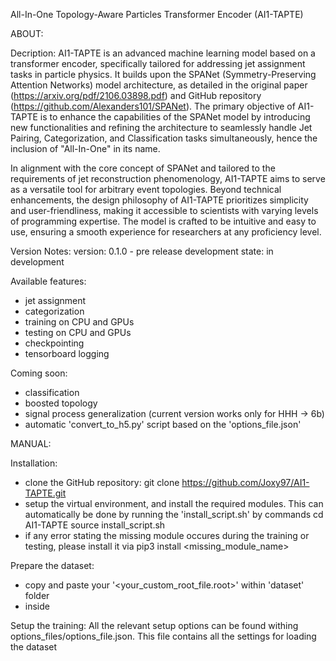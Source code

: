 All-In-One Topology-Aware Particles Transformer Encoder (AI1-TAPTE)

ABOUT:

Decription:
AI1-TAPTE is an advanced machine learning model based on a transformer encoder, specifically tailored for addressing jet assignment tasks in particle physics. It builds upon the SPANet (Symmetry-Preserving Attention Networks) model architecture, as detailed in the original paper (https://arxiv.org/pdf/2106.03898.pdf) and GitHub repository (https://github.com/Alexanders101/SPANet). The primary objective of AI1-TAPTE is to enhance the capabilities of the SPANet model by introducing new functionalities and refining the architecture to seamlessly handle Jet Pairing, Categorization, and Classification tasks simultaneously, hence the inclusion of "All-In-One" in its name.

In alignment with the core concept of SPANet and tailored to the requirements of jet reconstruction phenomenology, AI1-TAPTE aims to serve as a versatile tool for arbitrary event topologies. Beyond technical enhancements, the design philosophy of AI1-TAPTE prioritizes simplicity and user-friendliness, making it accessible to scientists with varying levels of programming expertise. The model is crafted to be intuitive and easy to use, ensuring a smooth experience for researchers at any proficiency level.

Version Notes:
version: 0.1.0 - pre release
development state: in development

Available features:
- jet assignment
- categorization
- training on CPU and GPUs
- testing on CPU and GPUs
- checkpointing
- tensorboard logging

Coming soon:
- classification
- boosted topology
- signal process generalization (current version works only for HHH -> 6b)
- automatic 'convert_to_h5.py' script based on the 'options_file.json'


MANUAL:

Installation:
- clone the GitHub repository:
  git clone https://github.com/Joxy97/AI1-TAPTE.git
- setup the virtual environment, and install the required modules. This can automatically be done by running the 'install_script.sh' by commands
  cd AI1-TAPTE
  source install_script.sh
- if any error stating the missing module occures during the training or testing, please install it via
  pip3 install <missing_module_name>

Prepare the dataset:
- copy and paste your '<your_custom_root_file.root>' within 'dataset' folder
- inside

Setup the training:
All the relevant setup options can be found withing options_files/options_file.json. This file contains all the settings for loading the dataset
  

